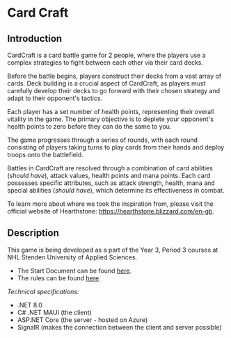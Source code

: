 # Card Craft

## Introduction
CardCraft is a card battle game for 2 people, where the players use a complex strategies to fight between each other via
their card decks.

Before the battle begins, players construct their decks from a vast array of cards. Deck building is a crucial aspect of CardCraft, as players must carefully develop their decks to go forward with their chosen strategy and adapt to their opponent's tactics.

Each player has a set number of health points, representing their overall vitality in the game.
The primary objective is to deplete your opponent's health points to zero before they can do the same to you.

The game progresses through a series of rounds, with each round consisting of players taking turns to play cards from their hands and deploy troops onto the battlefield.

Battles in CardCraft are resolved through a combination of card abilities (*should have*), attack values, health points and mana points.
Each card possesses specific attributes, such as attack strength, health, mana and special abilities (*should have*), which determine its effectiveness in combat.

To learn more about where we took the inspiration from, please visit the official website of Hearthstone:
https://hearthstone.blizzard.com/en-gb.

## Description

This game is being developed as a part of the Year 3, Period 3 courses at NHL Stenden University of Applied Sciences.

- The Start Document can be found [here](./Docs/StartDocument.md).
- The rules can be found [here](https://hearthstone.fandom.com/wiki/Gameplay).

*Technical specifications:*
* .NET 8.0
* C# .NET MAUI (the client)
* ASP.NET Core (the server - hosted on Azure)
* SignalR (makes the connection between the client and server possible)

